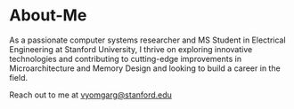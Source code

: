 # About-Me
As a passionate computer systems researcher and MS Student in Electrical Engineering at Stanford University, I thrive on exploring innovative technologies and contributing to cutting-edge improvements in Microarchitecture and Memory Design and looking to build a career in the field.

Reach out to me at vyomgarg@stanford.edu
